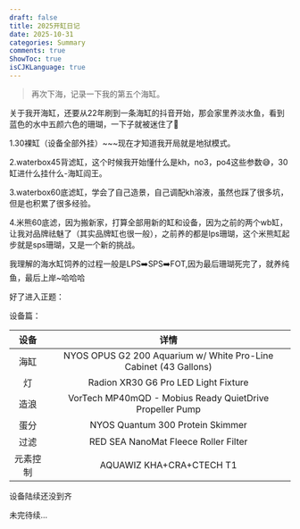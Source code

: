 ```yaml
---
draft: false
title: 2025开缸日记
date: 2025-10-31
categories: Summary
comments: true
ShowToc: true
isCJKLanguage: true
---
```


> 再次下海，记录一下我的第五个海缸。

关于我开海缸，还要从22年刷到一条海缸的抖音开始，那会家里养淡水鱼，看到蓝色的水中五颜六色的珊瑚，一下子就被迷住了🥰

1.30裸缸（设备全部外挂）~~~现在才知道我开局就是地狱模式。

2.waterbox45背滤缸，这个时候我开始懂什么是kh，no3，po4这些参数😅，30缸进什么挂什么-海缸阎王。

3.waterbox60底滤缸，学会了自己造景，自己调配kh溶液，虽然也踩了很多坑，但是也积累了很多经验。

4.米熊60底滤，因为搬新家，打算全部用新的缸和设备，因为之前的两个wb缸，让我对品牌祛魅了（其实品牌缸也很一般），之前养的都是lps珊瑚，这个米熊缸起步就是sps珊瑚，又是一个新的挑战。

我理解的海水缸饲养的过程一般是LPS➡️SPS➡️FOT,因为最后珊瑚死完了，就养纯鱼，最后上岸~哈哈哈



好了进入正题：

设备篇：

|   设备   |                             详情                             |
| :------: | :----------------------------------------------------------: |
|   海缸   | NYOS OPUS G2 200 Aquarium w/ White Pro-Line Cabinet (43 Gallons) |
|    灯    |             Radion XR30 G6 Pro LED Light Fixture             |
|   造浪   |   VorTech MP40mQD - Mobius Ready QuietDrive Propeller Pump   |
|   蛋分   |               NYOS Quantum 300 Protein Skimmer               |
|   过滤   |             RED SEA NanoMat Fleece Roller Filter             |
| 元素控制 |                   AQUAWIZ KHA+CRA+CTECH T1                   |



设备陆续还没到齐

未完待续...